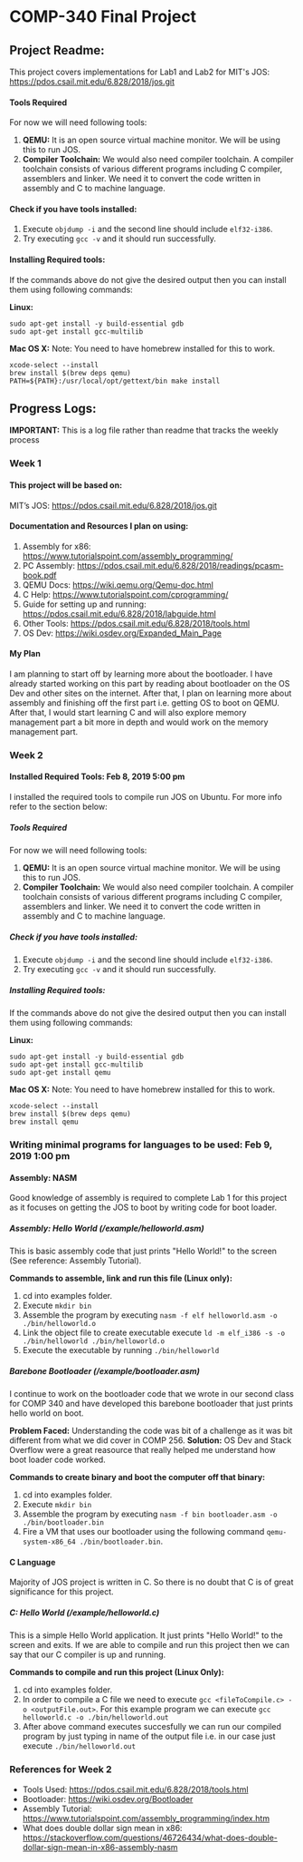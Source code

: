 # COMP-340 Final Project
## Project Readme:

This project covers implementations for Lab1 and Lab2 for MIT's JOS: https://pdos.csail.mit.edu/6.828/2018/jos.git

#### Tools Required
For now we will need following tools:
1. **QEMU:** It is an open source virtual machine monitor. We will be using this to run JOS.
2. **Compiler Toolchain:** We would also need compiler toolchain. A compiler toolchain consists of various different programs including C compiler, assemblers and linker. We need it to convert the code written in assembly and C to machine language.

#### Check if you have tools installed:
1. Execute ``objdump -i`` and the second line should include ``elf32-i386``.
2. Try executing ``gcc -v`` and it should run successfully.

#### Installing Required tools:
If the commands above do not give the desired output then you can install them using following commands:

**Linux:**

```
sudo apt-get install -y build-essential gdb
sudo apt-get install gcc-multilib
```

**Mac OS X:**
Note: You need to have homebrew installed for this to work.
```
xcode-select --install
brew install $(brew deps qemu)
PATH=${PATH}:/usr/local/opt/gettext/bin make install
```

## Progress Logs:
**IMPORTANT:** This is a log file rather than readme that tracks the weekly process 
### Week 1
#### This project will be based on:
MIT’s JOS: https://pdos.csail.mit.edu/6.828/2018/jos.git

#### Documentation and Resources I plan on using:
1. Assembly for x86: https://www.tutorialspoint.com/assembly_programming/
2. PC Assembly: https://pdos.csail.mit.edu/6.828/2018/readings/pcasm-book.pdf
3. QEMU Docs: https://wiki.qemu.org/Qemu-doc.html
4. C Help: https://www.tutorialspoint.com/cprogramming/
5. Guide for setting up and running: https://pdos.csail.mit.edu/6.828/2018/labguide.html
6. Other Tools: https://pdos.csail.mit.edu/6.828/2018/tools.html
7. OS Dev: https://wiki.osdev.org/Expanded_Main_Page

#### My Plan
I am planning to start off by learning more about the bootloader. I have already started working on
this part by reading about bootloader on the OS Dev and other sites on the internet. After that, I
plan on learning more about assembly and finishing off the first part i.e. getting OS to boot on
QEMU.
After that, I would start learning C and will also explore memory management part a bit more in
depth and would work on the memory management part.


### Week 2

#### Installed Required Tools: Feb 8, 2019 5:00 pm
I installed the required tools to compile run JOS on Ubuntu. For more info refer to the section below:

##### Tools Required
For now we will need following tools:
1. **QEMU:** It is an open source virtual machine monitor. We will be using this to run JOS.
2. **Compiler Toolchain:** We would also need compiler toolchain. A compiler toolchain consists of various different programs including C compiler, assemblers and linker. We need it to convert the code written in assembly and C to machine language.

##### Check if you have tools installed:
1. Execute ``objdump -i`` and the second line should include ``elf32-i386``.
2. Try executing ``gcc -v`` and it should run successfully.

##### Installing Required tools:
If the commands above do not give the desired output then you can install them using following commands:

**Linux:**

```
sudo apt-get install -y build-essential gdb
sudo apt-get install gcc-multilib
sudo apt-get install qemu
```

**Mac OS X:**
Note: You need to have homebrew installed for this to work.
```
xcode-select --install
brew install $(brew deps qemu)
brew install qemu
```

### Writing minimal programs for languages to be used:  Feb 9, 2019 1:00 pm

#### Assembly: NASM
Good knowledge of assembly is required to complete Lab 1 for this project as it focuses on getting the JOS to boot by writing code for boot loader.

##### Assembly: Hello World (/example/helloworld.asm)
This is basic assembly code that just prints "Hello World!" to the screen (See reference: Assembly Tutorial).

**Commands to assemble, link and run this file (Linux only):**
1. cd into examples folder.
2. Execute ``mkdir bin``
3. Assemble the program by executing ``nasm -f elf helloworld.asm -o ./bin/helloworld.o``
4. Link the object file to create executable execute ``ld -m elf_i386 -s -o ./bin/helloworld ./bin/helloworld.o``
5. Execute the executable by running ``./bin/helloworld``

##### Barebone Bootloader (/example/bootloader.asm)

I continue to work on the bootloader code that we wrote in our second class for COMP 340 and have developed this barebone bootloader that just prints hello world on boot.

**Problem Faced:** Understanding the code was bit of a challenge as it was bit different from what we did cover in COMP 256.
**Solution:** OS Dev and Stack Overflow were a great reasource that really helped me understand how boot loader code worked. 

**Commands to create binary and boot the computer off that binary:**
1. cd into examples folder.
2. Execute ``mkdir bin``
3. Assemble the program by executing ``nasm -f bin bootloader.asm -o ./bin/bootloader.bin``
4. Fire a VM that uses our bootloader using the following command ``qemu-system-x86_64 ./bin/bootloader.bin``.

#### C Language
Majority of JOS project is written in C. So there is no doubt that C is of great significance for this project.

##### C: Hello World (/example/helloworld.c)
This is a simple Hello World application. It just prints "Hello World!" to the screen and exits. If we are able to compile and run this project then we can say that our C compiler is up and running.

**Commands to compile and run this project (Linux Only):**
1. cd into examples folder.
2. In order to compile a C file we need to execute ``gcc <fileToCompile.c> -o <outputFile.out>``. For this example program we can execute ``gcc helloworld.c -o ./bin/helloworld.out``
3. After above command executes succesfully we can run our compiled program by just typing in name of the output file i.e. in our case just execute ``./bin/helloworld.out``



### References for Week 2
- Tools Used: https://pdos.csail.mit.edu/6.828/2018/tools.html
- Bootloader: https://wiki.osdev.org/Bootloader
- Assembly Tutorial: https://www.tutorialspoint.com/assembly_programming/index.htm 
- What does double dollar sign mean in x86: https://stackoverflow.com/questions/46726434/what-does-double-dollar-sign-mean-in-x86-assembly-nasm